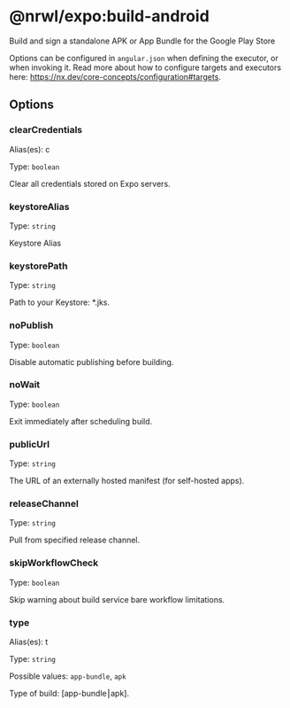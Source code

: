# @nrwl/expo:build-android

Build and sign a standalone APK or App Bundle for the Google Play Store

Options can be configured in `angular.json` when defining the executor, or when invoking it. Read more about how to configure targets and executors here: https://nx.dev/core-concepts/configuration#targets.

## Options

### clearCredentials

Alias(es): c

Type: `boolean`

Clear all credentials stored on Expo servers.

### keystoreAlias

Type: `string`

Keystore Alias

### keystorePath

Type: `string`

Path to your Keystore: \*.jks.

### noPublish

Type: `boolean`

Disable automatic publishing before building.

### noWait

Type: `boolean`

Exit immediately after scheduling build.

### publicUrl

Type: `string`

The URL of an externally hosted manifest (for self-hosted apps).

### releaseChannel

Type: `string`

Pull from specified release channel.

### skipWorkflowCheck

Type: `boolean`

Skip warning about build service bare workflow limitations.

### type

Alias(es): t

Type: `string`

Possible values: `app-bundle`, `apk`

Type of build: [app-bundle⎮apk].
